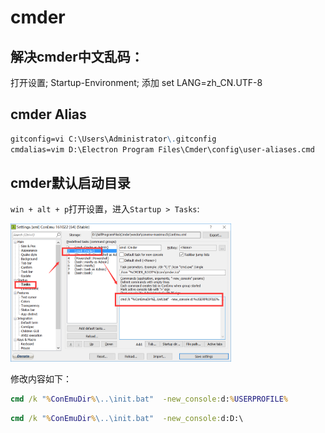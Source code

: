 # cmder

## 解决cmder中文乱码：

打开设置; Startup-Environment; 添加 set LANG=zh_CN.UTF-8

## cmder Alias

```markdown
gitconfig=vi C:\Users\Administrator\.gitconfig
cmdalias=vim D:\Electron Program Files\Cmder\config\user-aliases.cmd
```

## cmder默认启动目录

`win + alt + p`打开设置，进入`Startup > Tasks`:

<img style="width: 70%" src="./img/bm-01.png" alt="">

修改内容如下：
```cmd
cmd /k "%ConEmuDir%\..\init.bat"  -new_console:d:%USERPROFILE%
```

```cmd
cmd /k "%ConEmuDir%\..\init.bat"  -new_console:d:D:\
```
